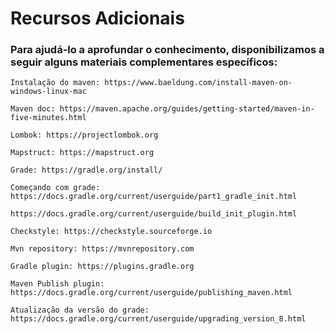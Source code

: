 # **Recursos Adicionais**

### Para ajudá-lo a aprofundar o conhecimento, disponibilizamos a seguir alguns materiais complementares específicos:

    Instalação do maven: https://www.baeldung.com/install-maven-on-windows-linux-mac

    Maven doc: https://maven.apache.org/guides/getting-started/maven-in-five-minutes.html

    Lombok: https://projectlombok.org

    Mapstruct: https://mapstruct.org

    Grade: https://gradle.org/install/

    Começando com grade: https://docs.gradle.org/current/userguide/part1_gradle_init.html 

    https://docs.gradle.org/current/userguide/build_init_plugin.html

    Checkstyle: https://checkstyle.sourceforge.io

    Mvn repository: https://mvnrepository.com

    Gradle plugin: https://plugins.gradle.org

    Maven Publish plugin: https://docs.gradle.org/current/userguide/publishing_maven.html

    Atualização da versão do grade: https://docs.gradle.org/current/userguide/upgrading_version_8.html
